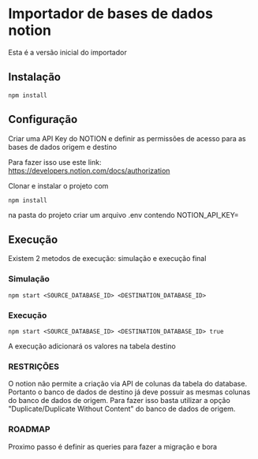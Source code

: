 # Importador de bases de dados notion

Esta é a versão inicial do importador

## Instalação

```
npm install
```

## Configuração
Criar uma API Key do NOTION e definir as permissões de acesso para as bases de dados origem e destino

Para fazer isso use este link: https://developers.notion.com/docs/authorization


Clonar e instalar o projeto com

```
npm install
```

na pasta do projeto criar um arquivo .env contendo
NOTION_API_KEY=<SUA API KEY DO NOTION>


## Execução
Existem 2 metodos de execução: simulação e execução final

### Simulação
```
npm start <SOURCE_DATABASE_ID> <DESTINATION_DATABASE_ID>
```

### Execução
```
npm start <SOURCE_DATABASE_ID> <DESTINATION_DATABASE_ID> true
```

A execução adicionará os valores na tabela destino

### RESTRIÇÕES

O notion não permite a criação via API de colunas da tabela do database. Portanto o banco de dados de destino já deve possuir as mesmas colunas do banco de dados de origem. Para fazer isso basta utilizar a opção "Duplicate/Duplicate Without Content" do banco de dados de origem.

### ROADMAP
Proximo passo é definir as queries para fazer a migração e bora

